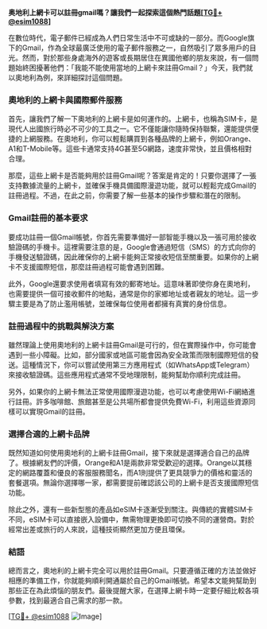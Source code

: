 **奥地利上網卡可以註冊gmail嗎？讓我們一起探索這個熱門話題[[TG💪+ @esim1088](https://t.me/s/esim1088)]**

在數位時代，電子郵件已經成為人們日常生活中不可或缺的一部分。而Google旗下的Gmail，作為全球最廣泛使用的電子郵件服務之一，自然吸引了眾多用戶的目光。然而，對於那些身處海外的遊客或長期居住在異國他鄉的朋友來說，有一個問題始終困擾著他們：「我能不能使用當地的上網卡來註冊Gmail？」今天，我們就以奧地利為例，來詳細探討這個問題。

### 奧地利的上網卡與國際郵件服務

首先，讓我們了解一下奧地利的上網卡是如何運作的。上網卡，也稱為SIM卡，是現代人出國旅行時必不可少的工具之一。它不僅能讓你隨時保持聯繫，還能提供便捷的上網服務。在奧地利，你可以輕鬆購買到各種品牌的上網卡，例如Orange、A1和T-Mobile等。這些卡通常支持4G甚至5G網路，速度非常快，並且價格相對合理。

那麼，這些上網卡是否能夠用於註冊Gmail呢？答案是肯定的！只要你選擇了一張支持數據流量的上網卡，並確保手機具備國際漫遊功能，就可以輕鬆完成Gmail的註冊過程。不過，在此之前，你需要了解一些基本的操作步驟和潛在的限制。

### Gmail註冊的基本要求

要成功註冊一個Gmail帳號，你首先需要準備好一部智能手機以及一張可用於接收驗證碼的手機卡。這裡需要注意的是，Google會通過短信（SMS）的方式向你的手機發送驗證碼，因此確保你的上網卡能夠正常接收短信至關重要。如果你的上網卡不支援國際短信，那麼註冊過程可能會遇到困難。

此外，Google還要求使用者填寫有效的郵寄地址。這意味著即使你身在奧地利，也需要提供一個可接收郵件的地點，通常是你的家鄉地址或者親友的地址。這一步驟主要是為了防止濫用帳號，並確保每位使用者都擁有真實的身份信息。

### 註冊過程中的挑戰與解決方案

雖然理論上使用奧地利的上網卡註冊Gmail是可行的，但在實際操作中，你可能會遇到一些小障礙。比如，部分國家或地區可能會因為安全政策而限制國際短信的發送。這種情況下，你可以嘗試使用第三方應用程式（如WhatsApp或Telegram）來接收驗證碼。這些應用程式通常不受地理限制，能夠幫助你順利完成註冊。

另外，如果你的上網卡無法正常使用國際漫遊功能，也可以考慮使用Wi-Fi網絡進行註冊。許多咖啡館、旅館甚至是公共場所都會提供免費Wi-Fi，利用這些資源同樣可以實現Gmail的註冊。

### 選擇合適的上網卡品牌

既然知道如何使用奧地利的上網卡註冊Gmail，接下來就是選擇適合自己的品牌了。根據網友們的評價，Orange和A1是兩款非常受歡迎的選擇。Orange以其穩定的網路覆蓋和優良的客服服務聞名，而A1則提供了更具競爭力的價格和靈活的套餐選項。無論你選擇哪一家，都需要提前確認該公司的上網卡是否支援國際短信功能。

除此之外，還有一些新型態的產品如eSIM卡逐漸受到關注。與傳統的實體SIM卡不同，eSIM卡可以直接嵌入設備中，無需物理更換即可切換不同的運營商。對於經常出差或旅行的人來說，這種技術顯然更加方便且環保。

### 結語

總而言之，奧地利的上網卡完全可以用於註冊Gmail。只要遵循正確的方法並做好相應的準備工作，你就能夠順利開通屬於自己的Gmail帳號。希望本文能夠幫助到那些正在為此煩惱的朋友們。最後提醒大家，在選擇上網卡時一定要仔細比較各項參數，找到最適合自己需求的那一款。

[[TG💪+ @esim1088](https://t.me/s/esim1088) ![Image](https://i.postimg.cc/4NQfJmqS/Snipaste-2025-05-13-00-14-12.png)]